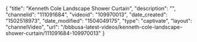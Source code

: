{
    "title": "Kenneth Cole Landscape Shower Curtain",
    "description": "",
    "channelid": "111091684",
    "videoid": "109970013",
    "date_created": "1502518973",
    "date_modified": "1504049175",
    "type": "captivate",
    "layout": "channelVideo",
    "url": "\/bbbusa-latest-videos\/kenneth-cole-landscape-shower-curtain\/111091684-109970013"
}